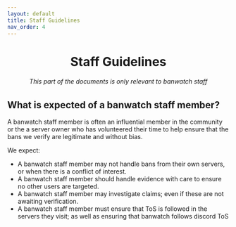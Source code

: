 ```yaml
---
layout: default
title: Staff Guidelines
nav_order: 4
---
```


<h1 align="center">Staff Guidelines</h1>
<h6 align="center">This part of the documents is only relevant to banwatch staff</h6>

## What is expected of a banwatch staff member?
A banwatch staff member is often an influential member in the community or the a server owner who has volunteered their time to help ensure that the bans we verify are legitimate and without bias.

We expect:
* A banwatch staff member may not handle bans from their own servers, or when there is a conflict of interest.
* A banwatch staff member should handle evidence with care to ensure no other users are targeted.
* A banwatch staff member may investigate claims; even if these are not awaiting verification.
* A banwatch staff member must ensure that ToS is followed in the servers they visit; as well as ensuring that banwatch follows discord ToS

